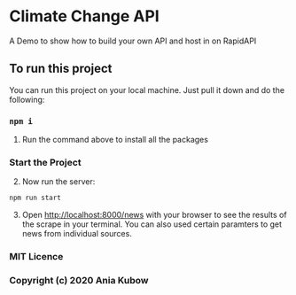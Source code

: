 # Climate Change API
A Demo to show how to build your own API and host in on RapidAPI

## To run this project

You can run this project on your local machine. Just pull it down and do the following:

### `npm i`

1. Run the command above to install all the packages

### Start the Project

2. Now run the server:

```bash
npm run start
```

3. Open [http://localhost:8000/news](http://localhost:8000/news) with your browser to see the results of the scrape in your terminal. You can also used certain paramters to get news from individual sources.


### MIT Licence
### Copyright (c) 2020 Ania Kubow




